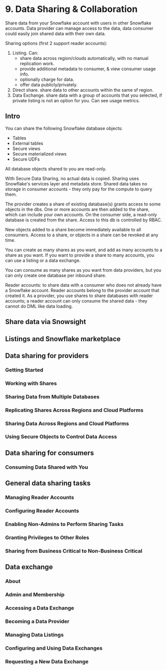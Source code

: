# 9. Data Sharing & Collaboration
Share data from your Snowflake account with users in other Snowflake accounts. Data provider can manage access to the data, data consumer could easily join shared data with their own data. 

Sharing options (first 2 support reader accounts):
1. Listing. Can: 
   - share data across region/clouds automatically, with no manual replication work. 
   - provide additional metadata to consumer, & view consumer usage info. 
   - optionally charge for data. 
   - offer data publicly/privately. 
2. Direct share. share data to other accounts within the same sf region. 
3. Data Exchange. share data with a group of accounts that you selected, if private listing is not an option for you. Can see usage metrics. 

## Intro
You can share the following Snowflake database objects:
- Tables
- External tables
- Secure views
- Secure materialized views
- Secure UDFs

All database objects shared to you are read-only. 

With Secure Data Sharing, no actual data is copied. Sharing uses Snowflake's services layer and metadata store. Shared data takes no storage in consumer accounts - they only pay for the compute to query them. 

The provider creates a share of existing database(s) grants access to some objects in the dbs. One or more accounts are then added to the share, which can include your own accounts. On the consumer side, a read-only database is created from the share. Access to this db is controlled by RBAC.

New objects added to a share become immediately available to all consumers. Access to a share, or objects in a share can be revoked at any time.

You can create as many shares as you want, and add as many accounts to a share as you want. If you want to provide a share to many accounts, you can use a listing or a data exchange.

You can consume as many shares as you want from data providers, but you can only create one database per inbound share.

Reader accounts: to share data with a consumer who does not already have a Snowflake account. Reader accounts belong to the provider account that created it. As a provider, you use shares to share databases with reader accounts; a reader account can only consume the shared data - they cannot do DML like data loading.

## Share data via Snowsight

















## Listings and Snowflake marketplace

## Data sharing for providers
### Getting Started

### Working with Shares

### Sharing Data from Multiple Databases

### Replicating Shares Across Regions and Cloud Platforms

### Sharing Data Across Regions and Cloud Platforms

### Using Secure Objects to Control Data Access

## Data sharing for consumers
### Consuming Data Shared with You

## General data sharing tasks
### Managing Reader Accounts
### Configuring Reader Accounts
### Enabling Non-Admins to Perform Sharing Tasks
### Granting Privileges to Other Roles
### Sharing from Business Critical to Non-Business Critical

## Data exchange
### About

### Admin and Membership

### Accessing a Data Exchange

### Becoming a Data Provider

### Managing Data Listings

### Configuring and Using Data Exchanges

### Requesting a New Data Exchange



































